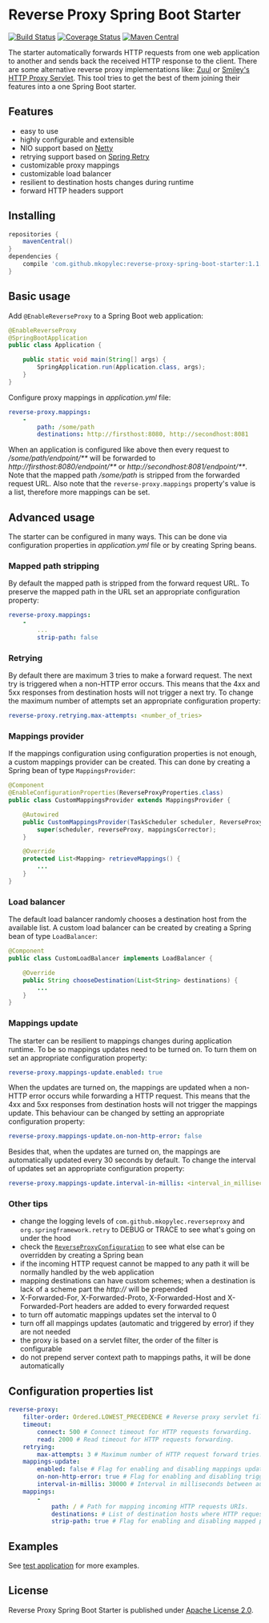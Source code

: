 # Reverse Proxy Spring Boot Starter
[![Build Status](https://travis-ci.org/mkopylec/reverse-proxy-spring-boot-starter.svg?branch=master)](https://travis-ci.org/mkopylec/reverse-proxy-spring-boot-starter)
[![Coverage Status](https://coveralls.io/repos/mkopylec/reverse-proxy-spring-boot-starter/badge.svg?branch=master&service=github)](https://coveralls.io/github/mkopylec/reverse-proxy-spring-boot-starter?branch=master)
[![Maven Central](https://maven-badges.herokuapp.com/maven-central/com.github.mkopylec/reverse-proxy-spring-boot-starter/badge.svg?style=flat)](https://maven-badges.herokuapp.com/maven-central/com.github.mkopylec/reverse-proxy-spring-boot-starter)

The starter automatically forwards HTTP requests from one web application to another and sends back the received HTTP response to the client.
There are some alternative reverse proxy implementations like: [Zuul](https://github.com/Netflix/zuul/wiki) or [Smiley's HTTP Proxy Servlet](https://github.com/mitre/HTTP-Proxy-Servlet).
This tool tries to get the best of them joining their features into a one Spring Boot starter.

## Features
- easy to use
- highly configurable and extensible
- NIO support based on [Netty](http://netty.io/)
- retrying support based on [Spring Retry](http://docs.spring.io/spring-batch/reference/html/retry.html)
- customizable proxy mappings
- customizable load balancer
- resilient to destination hosts changes during runtime
- forward HTTP headers support

## Installing

```gradle
repositories {
    mavenCentral()
}
dependencies {
    compile 'com.github.mkopylec:reverse-proxy-spring-boot-starter:1.1.2'
}
```

## Basic usage
Add `@EnableReverseProxy` to a Spring Boot web application:

```java
@EnableReverseProxy
@SpringBootApplication
public class Application {

    public static void main(String[] args) {
        SpringApplication.run(Application.class, args);
    }
}
```

Configure proxy mappings in _application.yml_ file:

```yaml
reverse-proxy.mappings:
    -
        path: /some/path
        destinations: http://firsthost:8080, http://secondhost:8081
```

When an application is configured like above then every request to _/some/path/endpoint/**_
will be forwarded to _http://firsthost:8080/endpoint/**_ or _http://secondhost:8081/endpoint/**_.
Note that the mapped path _/some/path_ is stripped from the forwarded request URL.
Also note that the `reverse-proxy.mappings` property's value is a list, therefore more mappings can be set.

## Advanced usage
The starter can be configured in many ways. This can be done via configuration properties in _application.yml_ file or by creating Spring beans.

### Mapped path stripping
By default the mapped path is stripped from the forward request URL.
To preserve the mapped path in the URL set an appropriate configuration property:

```yaml
reverse-proxy.mappings:
    -
        ...
        strip-path: false
```

### Retrying
By default there are maximum 3 tries to make a forward request. The next try is triggered when a non-HTTP error occurs.
This means that the 4xx and 5xx responses from destination hosts will not trigger a next try.
To change the maximum number of attempts set an appropriate configuration property:

```yaml
reverse-proxy.retrying.max-attempts: <number_of_tries>
```

### Mappings provider
If the mappings configuration using configuration properties is not enough, a custom mappings provider can be created.
This can done by creating a Spring bean of type `MappingsProvider`:

```java
@Component
@EnableConfigurationProperties(ReverseProxyProperties.class)
public class CustomMappingsProvider extends MappingsProvider {

    @Autowired
	public CustomMappingsProvider(TaskScheduler scheduler, ReverseProxyProperties reverseProxy, MappingsCorrector mappingsCorrector) {
		super(scheduler, reverseProxy, mappingsCorrector);
	}

	@Override
	protected List<Mapping> retrieveMappings() {
		...
	}
}
```

### Load balancer
The default load balancer randomly chooses a destination host from the available list.
A custom load balancer can be created by creating a Spring bean of type `LoadBalancer`:

```java
@Component
public class CustomLoadBalancer implements LoadBalancer {

	@Override
	public String chooseDestination(List<String> destinations) {
		...
	}
}
```

### Mappings update
The starter can be resilient to mappings changes during application runtime.
To be so mappings updates need to be turned on.
To turn them on set an appropriate configuration property:

```yaml
reverse-proxy.mappings-update.enabled: true
```

When the updates are turned on, the mappings are updated when a non-HTTP error occurs while forwarding a HTTP request.
This means that the 4xx and 5xx responses from destination hosts will not trigger the mappings update.
This behaviour can be changed by setting an appropriate configuration property:

```yaml
reverse-proxy.mappings-update.on-non-http-error: false
```

Besides that, when the updates are turned on, the mappings are automatically updated every 30 seconds by default.
To change the interval of updates set an appropriate configuration property:

```yaml
reverse-proxy.mappings-update.interval-in-millis: <interval_in_milliseconds>
```

### Other tips
- change the logging levels of `com.github.mkopylec.reverseproxy` and `org.springframework.retry` to DEBUG or TRACE to see what's going on under the hood
- check the [`ReverseProxyConfiguration`](https://github.com/mkopylec/reverse-proxy-spring-boot-starter/blob/master/src/main/java/com/github/mkopylec/reverseproxy/configuration/ReverseProxyConfiguration.java) to see what else can be overridden by creating a Spring bean
- if the incoming HTTP request cannot be mapped to any path it will be normally handled by the web application
- mapping destinations can have custom schemes; when a destination is lack of a scheme part the _http://_ will be prepended
- X-Forwarded-For, X-Forwarded-Proto, X-Forwarded-Host and X-Forwarded-Port headers are added to every forwarded request
- to turn off automatic mappings updates set the interval to 0
- turn off all mappings updates (automatic and triggered by error) if they are not needed
- the proxy is based on a servlet filter, the order of the filter is configurable
- do not prepend server context path to mappings paths, it will be done automatically

## Configuration properties list

```yaml
reverse-proxy:
    filter-order: Ordered.LOWEST_PRECEDENCE # Reverse proxy servlet filter order.
    timeout:
        connect: 500 # Connect timeout for HTTP requests forwarding.
        read: 2000 # Read timeout for HTTP requests forwarding.
    retrying:
        max-attempts: 3 # Maximum number of HTTP request forward tries.
    mappings-update:
        enabled: false # Flag for enabling and disabling mappings updates.
        on-non-http-error: true # Flag for enabling and disabling triggering mappings updates on non-HTTP errors occurred during HTTP requests forwarding.
        interval-in-millis: 30000 # Interval in milliseconds between automatic mappings updates.
    mappings:
        -
            path: / # Path for mapping incoming HTTP requests URIs.
            destinations: # List of destination hosts where HTTP requests will be forwarded.
            strip-path: true # Flag for enabling and disabling mapped path stripping from forwarded request URI.
```

## Examples
See [test application](https://github.com/mkopylec/reverse-proxy-spring-boot-starter/tree/master/src/test/java/com/github/mkopylec/reverseproxy/application) for more examples.

## License
Reverse Proxy Spring Boot Starter is published under [Apache License 2.0](http://www.apache.org/licenses/LICENSE-2.0).
